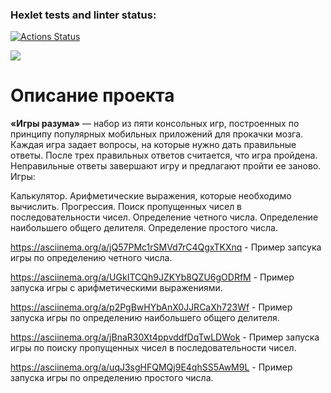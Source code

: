 ### Hexlet tests and linter status:
[![Actions Status](https://github.com/frieswithsalsa/frontend-project-44/actions/workflows/hexlet-check.yml/badge.svg)](https://github.com/frieswithsalsa/frontend-project-44/actions)

<a href="https://codeclimate.com/github/frieswithsalsa/frontend-project-44/maintainability"><img src="https://api.codeclimate.com/v1/badges/cee256b8625cc2d99eaa/maintainability" /></a>

<h1>Описание проекта</h1>

<b>«Игры разума»</b> — набор из пяти консольных игр, построенных по принципу популярных мобильных приложений для прокачки мозга. Каждая игра задает вопросы, на которые нужно дать правильные ответы. После трех правильных ответов считается, что игра пройдена. Неправильные ответы завершают игру и предлагают пройти ее заново. Игры:

Калькулятор. Арифметические выражения, которые необходимо вычислить.
Прогрессия. Поиск пропущенных чисел в последовательности чисел.
Определение четного числа.
Определение наибольшего общего делителя.
Определение простого числа.

https://asciinema.org/a/jQ57PMc1rSMVd7rC4QgxTKXnq - Пример запсука игры по определению четного числа.

https://asciinema.org/a/UGkITCQh9JZKYb8QZU6gODRfM - Пример запуска игры с арифметическими выражениями.

https://asciinema.org/a/p2PgBwHYbAnX0JJRCaXh723Wf - Пример запуска игры по определению наибольшего общего делителя.

https://asciinema.org/a/jBnaR30Xt4ppvddfDqTwLDWok - Пример запуска игры по поиску пропущенных чисел в последовательности чисел.

https://asciinema.org/a/uqJ3sgHFQMQj9E4qhSS5AwM9L - Пример запуска игры по определению простого числа.
